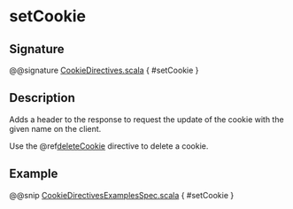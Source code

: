 # setCookie

## Signature

@@signature [CookieDirectives.scala]($akka-http$/akka-http/src/main/scala/akka/http/scaladsl/server/directives/CookieDirectives.scala) { #setCookie }

## Description

Adds a header to the response to request the update of the cookie with the given name on the client.

Use the @ref[deleteCookie](deleteCookie.md) directive to delete a cookie.

## Example

@@snip [CookieDirectivesExamplesSpec.scala]($test$/scala/docs/http/scaladsl/server/directives/CookieDirectivesExamplesSpec.scala) { #setCookie }